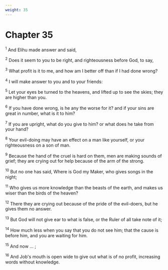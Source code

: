 ```yaml
---
weight: 35
---
```


# Chapter 35

<sup>1</sup> And Elihu made answer and said, 

<sup>2</sup> Does it seem to you to be right, and righteousness before God, to say, 

<sup>3</sup> What profit is it to me, and how am I better off than if I had done wrong? 

<sup>4</sup> I will make answer to you and to your friends: 

<sup>5</sup> Let your eyes be turned to the heavens, and lifted up to see the skies; they are higher than you. 

<sup>6</sup> If you have done wrong, is he any the worse for it? and if your sins are great in number, what is it to him? 

<sup>7</sup> If you are upright, what do you give to him? or what does he take from your hand? 

<sup>8</sup> Your evil-doing may have an effect on a man like yourself, or your righteousness on a son of man. 

<sup>9</sup> Because the hand of the cruel is hard on them, men are making sounds of grief; they are crying out for help because of the arm of the strong. 

<sup>10</sup> But no one has said, Where is God my Maker, who gives songs in the night; 

<sup>11</sup> Who gives us more knowledge than the beasts of the earth, and makes us wiser than the birds of the heaven? 

<sup>12</sup> There they are crying out because of the pride of the evil-doers, but he gives them no answer. 

<sup>13</sup> But God will not give ear to what is false, or the Ruler of all take note of it; 

<sup>14</sup> How much less when you say that you do not see him; that the cause is before him, and you are waiting for him. 

<sup>15</sup> And now ... ; 

<sup>16</sup> And Job's mouth is open wide to give out what is of no profit, increasing words without knowledge. 


